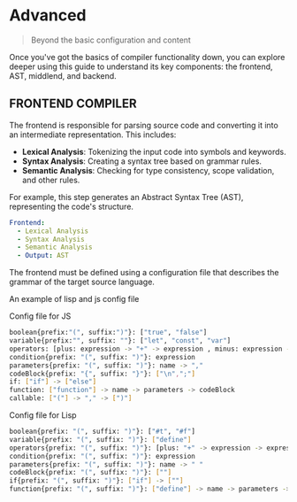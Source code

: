 # Advanced
> Beyond the basic configuration and content

Once you've got the basics of compiler functionality down, you can explore deeper using this guide to understand its key components: the frontend, AST, middlend, and backend.

## FRONTEND COMPILER

The frontend is responsible for parsing source code and converting it into an intermediate representation. This includes:

- **Lexical Analysis**: Tokenizing the input code into symbols and keywords.
- **Syntax Analysis**: Creating a syntax tree based on grammar rules.
- **Semantic Analysis**: Checking for type consistency, scope validation, and other rules.

For example, this step generates an Abstract Syntax Tree (AST), representing the code's structure.

```yaml
Frontend:
  - Lexical Analysis
  - Syntax Analysis
  - Semantic Analysis
  - Output: AST
```

The frontend must be defined using a configuration file that describes the grammar of the target source language.

An example of lisp and js config file

Config file for JS

```sh
boolean{prefix:"(", suffix:")"}: ["true", "false"]
variable{prefix:"", suffix: ""}: ["let", "const", "var"]
operators: [plus: expression -> "+" -> expression , minus: expression -> "-" -> expression , multiply: expression -> "*" -> expression , divide: expression -> "/" -> expression , modulo: expression -> "%" -> expression , equal: expression -> "===" -> expression , assignation: expression -> "=" -> expression, less: expression -> "<" -> expression, greater: expression -> ">" -> expression]
condition{prefix: "(", suffix: ")"}: expression
parameters{prefix: "(", suffix: ")"}: name -> ","
codeBlock{prefix: "{", suffix: "}"}: ["\n",";"]
if: ["if"] -> ["else"]
function: ["function"] -> name -> parameters -> codeBlock
callable: ["("] -> "," -> [")"]
```

Config file for Lisp

```sh
boolean{prefix: "(", suffix: ")"}: ["#t", "#f"]
variable{prefix: "(", suffix: ")"}: ["define"]
operators{prefix: "(", suffix: ")"}: [plus: "+" -> expression -> expression, minus: "-" -> expression -> expression, multiply: "*" -> expression -> expression, divide: "/" -> expression -> expression, modulo: "%" -> expression -> expression, equal: "eq?" -> expression -> expression, assignation: name -> "=" -> expression]
condition{prefix: "(", suffix: ")"}: expression
parameters{prefix: "(", suffix: ")"}: name -> " "
codeBlock{prefix: "(", suffix: ")"}: [""]
if{prefix: "(", suffix: ")"}: ["if"] -> [""]
function{prefix: "(", suffix: ")"}: ["define"] -> name -> parameters -> codeBlock
```
